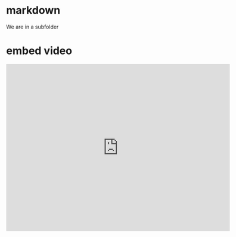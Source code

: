 # markdown
We are in a subfolder

# embed video

<iframe
  width="600"
  height="450"
  src="https://www.youtube.com/embed/Y5IDhShbDNI" 
  frameborder="0" 
  allow="accelerometer; autoplay; encrypted-media; gyroscope; picture-in-picture" 
  allowfullscreen>
</iframe>
